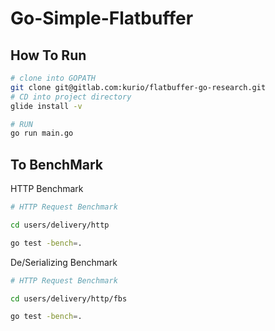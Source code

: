 # Go-Simple-Flatbuffer

## How To Run

```bash
# clone into GOPATH
git clone git@gitlab.com:kurio/flatbuffer-go-research.git
# CD into project directory
glide install -v

# RUN
go run main.go

```

## To BenchMark

HTTP Benchmark
```bash
# HTTP Request Benchmark

cd users/delivery/http

go test -bench=.
```

De/Serializing Benchmark
```bash
# HTTP Request Benchmark

cd users/delivery/http/fbs

go test -bench=.
```
